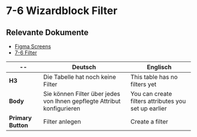 # 7-6 Wizardblock Filter

## Relevante Dokumente

* [Figma Screens](https://www.figma.com/file/ObpEGoczbPSUsnoH7aPFLbdy/Workflow-Generator-Screens?node-id=93%3A868)
* [7-6 Filter](../pages/7-6_filters.md)

-- | Deutsch | Englisch
---|---|---
**H3** | Die Tabelle hat noch keine Filter | This table has no filters yet
**Body** | Sie können Filter über jedes von Ihnen gepflegte Attribut konfigurieren | You can create filters attributes you set up earlier
**Primary Button** | Filter anlegen | Create a filter